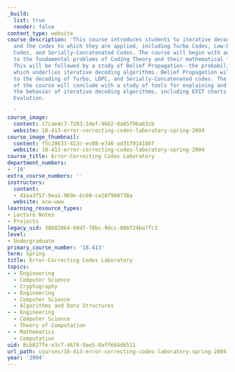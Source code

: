 ```yaml
---
_build:
  list: true
  render: false
content_type: website
course_description: 'This course introduces students to iterative decoding algorithms
  and the codes to which they are applied, including Turbo Codes, Low-Density Parity-Check
  Codes, and Serially-Concatenated Codes. The course will begin with an introduction
  to the fundamental problems of Coding Theory and their mathematical formulations.
  This will be followed by a study of Belief Propagation--the probabilistic heuristic
  which underlies iterative decoding algorithms. Belief Propagation will then be applied
  to the decoding of Turbo, LDPC, and Serially-Concatenated codes. The technical portion
  of the course will conclude with a study of tools for explaining and predicting
  the behavior of iterative decoding algorithms, including EXIT charts and Density
  Evolution.

  '
course_image:
  content: 17cae4c7-7203-1def-9662-0a65f06a83cb
  website: 18-413-error-correcting-codes-laboratory-spring-2004
course_image_thumbnail:
  content: f5c20633-413c-ec08-e746-ad31701418bf
  website: 18-413-error-correcting-codes-laboratory-spring-2004
course_title: Error-Correcting Codes Laboratory
department_numbers:
- '18'
extra_course_numbers: ''
instructors:
  content:
  - d1ea3f57-9ea1-969e-bc60-ce28f968738a
  website: ocw-www
learning_resource_types:
- Lecture Notes
- Projects
legacy_uid: 38b820b4-68d7-78bc-9dcc-866f24ba7fc3
level:
- Undergraduate
primary_course_number: '18.413'
term: Spring
title: Error-Correcting Codes Laboratory
topics:
- - Engineering
  - Computer Science
  - Cryptography
- - Engineering
  - Computer Science
  - Algorithms and Data Structures
- - Engineering
  - Computer Science
  - Theory of Computation
- - Mathematics
  - Computation
uid: 8cb827fe-e3c7-4678-9ae5-0aff664d6511
url_path: courses/18-413-error-correcting-codes-laboratory-spring-2004
year: '2004'
---
```

